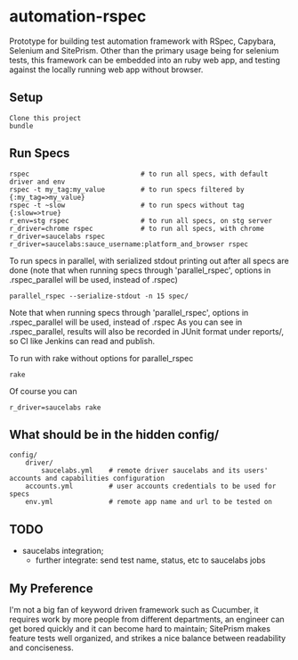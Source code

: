 # automation-rspec

Prototype for building test automation framework with RSpec, Capybara, Selenium and SitePrism.
Other than the primary usage being for selenium tests, this framework can be embedded into an
ruby web app, and testing against the locally running web app without browser.

## Setup
    Clone this project
    bundle

## Run Specs
    rspec                            # to run all specs, with default driver and env
    rspec -t my_tag:my_value         # to run specs filtered by {:my_tag=>my_value}
    rspec -t ~slow                   # to run specs without tag {:slow=>true}
    r_env=stg rspec                  # to run all specs, on stg server
    r_driver=chrome rspec            # to run all specs, with chrome
    r_driver=saucelabs rspec
    r_driver=saucelabs:sauce_username:platform_and_browser rspec
To run specs in parallel, with serialized stdout printing out after all specs are done
(note that when running specs through 'parallel_rspec', options in .rspec_parallel will be used, instead of .rspec)
```
parallel_rspec --serialize-stdout -n 15 spec/
```
Note that when running specs through 'parallel_rspec', options in .rspec_parallel will be used, instead of .rspec
As you can see in .rspec_parallel, results will also be recorded in JUnit format under reports/, so CI like Jenkins can read and publish.

To run with rake without options for parallel_rspec
```
rake
```
Of course you can
```
r_driver=saucelabs rake
```

## What should be in the hidden config/
    config/
        driver/
            saucelabs.yml    # remote driver saucelabs and its users' accounts and capabilities configuration
        accounts.yml         # user accounts credentials to be used for specs
        env.yml              # remote app name and url to be tested on

## TODO
* saucelabs integration;
    - further integrate: send test name, status, etc to saucelabs jobs

## My Preference

I'm not a big fan of keyword driven framework such as Cucumber, it requires work by more people
from different departments, an engineer can get bored quickly and it can become hard to maintain;
SitePrism makes feature tests well organized, and strikes a nice balance between readability and conciseness.
